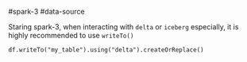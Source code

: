 #spark-3 #data-source

Staring spark-3, when interacting with `delta` or `iceberg` especially, it is highly recommended to use `writeTo()`

```
df.writeTo("my_table").using("delta").createOrReplace()
```
